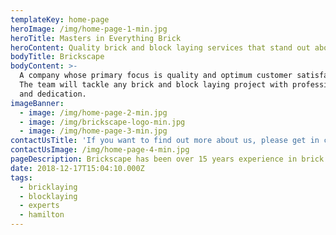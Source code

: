 ```yaml
---
templateKey: home-page
heroImage: /img/home-page-1-min.jpg
heroTitle: Masters in Everything Brick
heroContent: Quality brick and block laying services that stand out above the rest
bodyTitle: Brickscape
bodyContent: >-
  A company whose primary focus is quality and optimum customer satisfaction.
  The team will tackle any brick and block laying project with professionalism
  and dedication.
imageBanner:
  - image: /img/home-page-2-min.jpg
  - image: /img/brickscape-logo-min.jpg
  - image: /img/home-page-3-min.jpg
contactUsTitle: 'If you want to find out more about us, please get in contact'
contactUsImage: /img/home-page-4-min.jpg
pageDescription: Brickscape has been over 15 years experience in brick and block laying. We are bricklaying and blocklaying experts. Brickscape is based in Hamilton, New Zealand but does work in the greater Waikato region.
date: 2018-12-17T15:04:10.000Z
tags:
  - bricklaying
  - blocklaying
  - experts
  - hamilton
---
```


